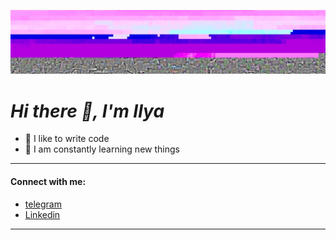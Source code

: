 ![head](img/head.png)

# *Hi there 👋, I'm Ilya* #

- 💪 I like to write code
- 🥅 I am constantly learning new things

---

#### Connect with me: ####

- [telegram][telegram]
- [Linkedin][linkedin]


---

[linkedin]: https://www.linkedin.com/in/ilya-antonov-991423209/
[telegram]: https://t.me/Antonov_i_a

